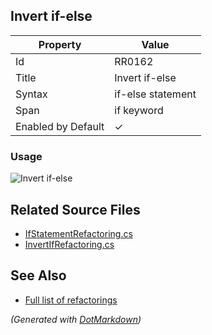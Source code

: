 ## Invert if\-else

| Property           | Value              |
| ------------------ | ------------------ |
| Id                 | RR0162             |
| Title              | Invert if\-else    |
| Syntax             | if\-else statement |
| Span               | if keyword         |
| Enabled by Default | &#x2713;           |

### Usage

![Invert if-else](../../images/refactorings/InvertIfElse.png)

## Related Source Files

* [IfStatementRefactoring.cs](../../src/Refactorings/CSharp/Refactorings/IfStatementRefactoring.cs)
* [InvertIfRefactoring.cs](../../src/Refactorings/CSharp/Refactorings/InvertIfRefactoring.cs)

## See Also

* [Full list of refactorings](Refactorings.md)

*\(Generated with [DotMarkdown](http://github.com/JosefPihrt/DotMarkdown)\)*